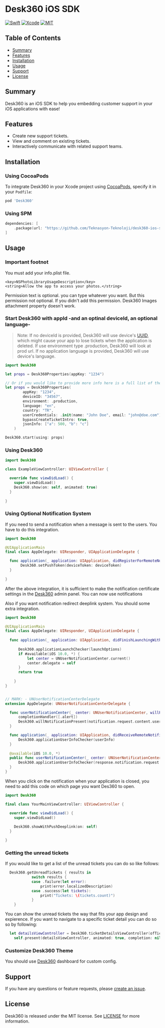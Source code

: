 # Desk360 iOS SDK

<p align="left">
  <a href="https://swift.org"><img src="https://img.shields.io/badge/Swift-5-orange.svg" alt="Swift"/></a>
  <a href="https://developer.apple.com/xcode"><img src="https://img.shields.io/badge/Xcode-10-blue.svg" alt="Xcode"></a>
  <a href="https://github.com/Teknasyon-Teknoloji/desk360-ios-sdk/blob/master/LICENSE"><img src="https://img.shields.io/badge/License-MIT-red.svg" alt="MIT"></a>
</p>

## Table of Contents

- [Summary](#summary)
- [Features](#features)
- [Installation](#installation)
- [Usage](#usage)
- [Support](#support)
- [License](#license)

## Summary

Desk360 is an iOS SDK to help you embedding customer support in your iOS applications with ease!

## Features

- Create new support tickets.
- View and comment on existing tickets.
- Interactively communicate with related support teams.

## Installation

### Using CocoaPods

To integrate Desk360 in your Xcode project using [CocoaPods](https://cocoapods.org), specify it in your `Podfile`:

```ruby
pod 'Desk360'
```

### Using SPM

```swift
dependencies: [
    .package(url: "https://github.com/Teknasyon-Teknoloji/desk360-ios-sdk", .branch("master"))
]
```

## Usage

### Important footnot

You must add your info.plist file.
```
<key>NSPhotoLibraryUsageDescription</key>
<string>Allow the app to access your photos.</string>
```
Permission text is optional. you can type whatever you want. But this permission not optional. If you didn't add this permission. Desk360 Images attachment property doesn't work.

### Start Desk360 with appId -and an optinal deviceId, an optional language-

> Note: If no deviceId is provided, Desk360 will use device's [UUID](https://developer.apple.com/documentation/foundation/uuid), which might cause your app to lose tickets when the application is deleted. If use environment type .production, Desk360 will look at prod url. If no application language is provided, Desk360 will use device's language.

```swift
import Desk360

let props = Desk360Properties(appKey: "1234")

// Or if you would like to provide more info here is a full list of the params
let props = Desk360Properties(
        appKey: "1234",
        deviceID: "34567",
        environment: .production,
        language: "en",
        country: "TR",
        userCredentials: .init(name: "John Doe", email: "john@doe.com"),
        bypassCreateTicketIntro: true,
        jsonInfo: ["a": 500, "b": "c"]
    )

Desk360.start(using: props)
```

### Using Desk360

```swift
import Desk360

class ExampleViewController: UIViewController {

  override func viewDidLoad() {
    super.viewDidLoad()
    Desk360.show(on: self, animated: true)
  }
  
}
```

### Using Optional Notification System
If you need to send a notification when a message is sent to the users. You have to do this integration.


```swift
import Desk360

@UIApplicationMain
final class AppDelegate: UIResponder, UIApplicationDelegate {

  func application(_ application: UIApplication, didRegisterForRemoteNotificationsWithDeviceToken deviceToken: Data) {
       Desk360.setPushToken(deviceToken: deviceToken)
  }
  
}
```
After the above integration, it is sufficient to make the notification certificate settings in the [Desk360](https://desk360.com/) admin panel. You can now use notifications

Also if you want notification redirect deeplink system. You should some extra integration.


```swift
import Desk360

@UIApplicationMain
final class AppDelegate: UIResponder, UIApplicationDelegate {
  
  func application(_ application: UIApplication, didFinishLaunchingWithOptions launchOptions: [UIApplication.LaunchOptionsKey: Any]?) -> Bool {
  
      Desk360.applicationLaunchChecker(launchOptions)
      if #available(iOS 10.0, *) {
          let center = UNUserNotificationCenter.current()
          center.delegate = self
      }
      return true
      
    }
}


// MARK: - UNUserNotificationCenterDelegate
extension AppDelegate: UNUserNotificationCenterDelegate {

  func userNotificationCenter(_ center: UNUserNotificationCenter, willPresent notification: UNNotification, withCompletionHandler completionHandler: @escaping (UNNotificationPresentationOptions) -> Void) {
      completionHandler([.alert])
      Desk360.willNotificationPresent(notification.request.content.userInfo)
  }

  func application(_ application: UIApplication, didReceiveRemoteNotification userInfo: [AnyHashable: Any], fetchCompletionHandler completionHandler: @escaping (UIBackgroundFetchResult) -> Void) {
      Desk360.applicationUserInfoChecker(userInfo)
  }
  
  @available(iOS 10.0, *)
  public func userNotificationCenter(_ center: UNUserNotificationCenter, didReceive response: UNNotificationResponse, withCompletionHandler completionHandler: @escaping () -> Void) {
      Desk360.applicationUserInfoChecker(response.notification.request.content.userInfo)
  }
}
```

When you click on the notification when your application is closed, you need to add this code on which page you want Des360 to open.

```swift
import Desk360

final class YourMainViewController: UIViewController {

  override func viewDidLoad() {
    super.viewDidLoad()
    
    Desk360.showWithPushDeeplink(on: self)
  }

}
```


### Getting the unread tickets
If you would like to get a list of the unread tickets you can do so like follows:
```swift
  Desk360.getUnreadTickets { results in
			switch results {
			case .failure(let error):
				print(error.localizedDescription)
			case .success(let tickets):
				print("Tickets: \(tickets.count)")
			}	
	}
```

You can show the unread tickets the way that fits your app design and expierence. If you want to navigate to a specific ticket 
detail you can do so so by following:

```swift
  let detailsViewController = Desk360.ticketDetailsViewController(ofTicket: unreadTicket)
	self.present(detailsViewController, animated: true, completion: nil)
```

### Customize Desk360 Theme

You should use [Desk360](https://desk360.com/) dashboard for custom config.

## Support

If you have any questions or feature requests, please [create an issue](https://github.com/Teknasyon-Teknoloji/desk360-ios-sdk/issues/new).

## License

Desk360 is released under the MIT license. See [LICENSE](https://github.com/Teknasyon-Teknoloji/desk360-ios-sdk/blob/master/LICENSE) for more information.
